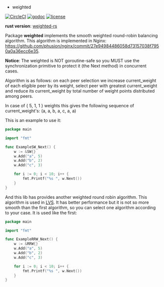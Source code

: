 * weighted

[![CircleCI](https://dl.circleci.com/status-badge/img/gh/golib/weighted/tree/master.svg?style=svg)](https://dl.circleci.com/status-badge/redirect/gh/golib/weighted/tree/master) [![godoc](http://img.shields.io/badge/godoc-reference-blue.svg?style=flat)](https://godoc.org/github.com/golib/weighted) [![license](http://img.shields.io/badge/license-MIT-red.svg?style=flat)](https://raw.githubusercontent.com/golib/weighted/master/LICENSE)


**rust version**: [weighted-rs](https://github.com/smallnest/weighted-rs)

Package **weighted** implements the smooth weighted round-robin balancing algorithm. This algorithm is implemented in Nginx:
https://github.com/phusion/nginx/commit/27e94984486058d73157038f7950a0a36ecc6e35.

**Notice**: The weighted is NOT goroutine-safe so you MUST use the synchronization primitive to protect it (the Next method) in concurrent cases.


Algorithm is as follows: on each peer selection we increase current_weight
of each eligible peer by its weight, select peer with greatest current_weight
and reduce its current_weight by total number of weight points distributed
among peers.

In case of { 5, 1, 1 } weights this gives the following sequence of
current_weight's: (a, a, b, a, c, a, a)

This is an example to use it:

```go
package main

import "fmt"

func ExampleSW_Next() {
	w := &SW{}
	w.Add("a", 5)
	w.Add("b", 2)
	w.Add("c", 3)

	for i := 0; i < 10; i++ {
		fmt.Printf("%s ", w.Next())
	}
}
```

And this lib has provides another weighted round robin algorithm. This algorithm is used in [LVS](http://kb.linuxvirtualserver.org/wiki/Weighted_Round-Robin_Scheduling).
It has better performance but it is not so more smooth than the first algorithm, so you can select one algorithm according to your case. It is used like the first:

```go
package main

import "fmt"

func ExampleRRW_Next() {
	w := &RRW{}
	w.Add("a", 5)
	w.Add("b", 2)
	w.Add("c", 3)

	for i := 0; i < 10; i++ {
		fmt.Printf("%s ", w.Next())
	}
}
```
